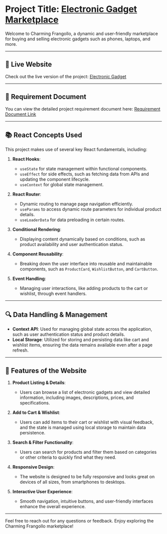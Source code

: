 # Project Title: [Electronic Gadget Marketplace](https://charming-frangollo-1f9a4c.netlify.app/)

Welcome to Charming Frangollo, a dynamic and user-friendly marketplace for buying and selling electronic gadgets such as phones, laptops, and more.

---

## 📍 Live Website

Check out the live version of the project: [Electronic Gadget](https://charming-frangollo-1f9a4c.netlify.app/)

---
## 📄 Requirement Document
You can view the detailed project requirement document here: [Requirement Document Link](https://github.com/ProgrammingHero1/B10-A8-gadget-heaven/blob/main/Batch-10_Assignment-08.pdf)  

---


## 📚 React Concepts Used

This project makes use of several key React fundamentals, including:

1. **React Hooks**:
   - `useState` for state management within functional components.
   - `useEffect` for side effects, such as fetching data from APIs and updating the component lifecycle.
   - `useContext` for global state management.
  
2. **React Router**:
   - Dynamic routing to manage page navigation efficiently.
   - `useParams` to access dynamic route parameters for individual product details.
   - `useLoaderData` for data preloading in certain routes.
  
3. **Conditional Rendering**:
   - Displaying content dynamically based on conditions, such as product availability and user authentication status.
  
4. **Component Reusability**:
   - Breaking down the user interface into reusable and maintainable components, such as `ProductCard`, `WishlistButton`, and `CartButton`.
  
5. **Event Handling**:
   - Managing user interactions, like adding products to the cart or wishlist, through event handlers.

---

## 🔍 Data Handling & Management

- **Context API**: Used for managing global state across the application, such as user authentication status and product details.
- **Local Storage**: Utilized for storing and persisting data like cart and wishlist items, ensuring the data remains available even after a page refresh.

---

## 🚀 Features of the Website

1. **Product Listing & Details**:
   - Users can browse a list of electronic gadgets and view detailed information, including images, descriptions, prices, and specifications.

2. **Add to Cart & Wishlist**:
   - Users can add items to their cart or wishlist with visual feedback, and the state is managed using local storage to maintain data persistence.

3. **Search & Filter Functionality**:
   - Users can search for products and filter them based on categories or other criteria to quickly find what they need.

4. **Responsive Design**:
   - The website is designed to be fully responsive and looks great on devices of all sizes, from smartphones to desktops.

5. **Interactive User Experience**:
   - Smooth navigation, intuitive buttons, and user-friendly interfaces enhance the overall experience.

---

Feel free to reach out for any questions or feedback. Enjoy exploring the Charming Frangollo marketplace!
